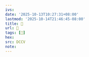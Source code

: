 ```yaml
---
ivs:
date: '2025-10-13T10:27:31+08:00'
lastmod: '2025-10-14T21:46:45-08:00'
title: 􅎚
url: 􅎚
tags: [𩟓]
hex: 
src: DCCV
note:
---
```

